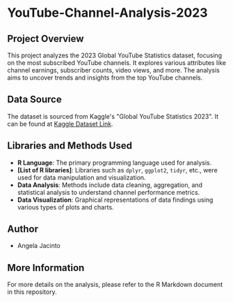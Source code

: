 # YouTube-Channel-Analysis-2023

## Project Overview
This project analyzes the 2023 Global YouTube Statistics dataset, focusing on the most subscribed YouTube channels. It explores various attributes like channel earnings, subscriber counts, video views, and more. The analysis aims to uncover trends and insights from the top YouTube channels.

## Data Source
The dataset is sourced from Kaggle's "Global YouTube Statistics 2023". It can be found at [Kaggle Dataset Link](https://www.kaggle.com/datasets/nelgiriyewithana/global-youtube-statistics-2023).

## Libraries and Methods Used
- **R Language**: The primary programming language used for analysis.
- **[List of R libraries]**: Libraries such as `dplyr`, `ggplot2`, `tidyr`, etc., were used for data manipulation and visualization.
- **Data Analysis**: Methods include data cleaning, aggregation, and statistical analysis to understand channel performance metrics.
- **Data Visualization**: Graphical representations of data findings using various types of plots and charts.

## Author
- Angela Jacinto
## More Information
For more details on the analysis, please refer to the R Markdown document in this repository.

